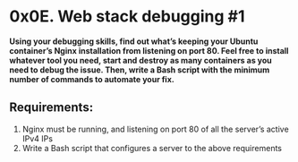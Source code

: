 # 0x0E. Web stack debugging #1

**Using your debugging skills, find out what’s keeping your Ubuntu container’s Nginx installation from listening on port 80. Feel free to install whatever tool you need, start and destroy as many containers as you need to debug the issue. Then, write a Bash script with the minimum number of commands to automate your fix.**

## Requirements:
1. Nginx must be running, and listening on port 80 of all the server’s active IPv4 IPs
2. Write a Bash script that configures a server to the above requirements
